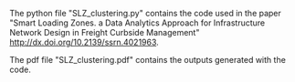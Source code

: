 The python file "SLZ_clustering.py" contains the code used in the paper "Smart Loading Zones. a Data Analytics Approach for Infrastructure Network Design in Freight Curbside Management" http://dx.doi.org/10.2139/ssrn.4021963. 

The pdf file "SLZ_clustering.pdf" contains the outputs generated with the code.
